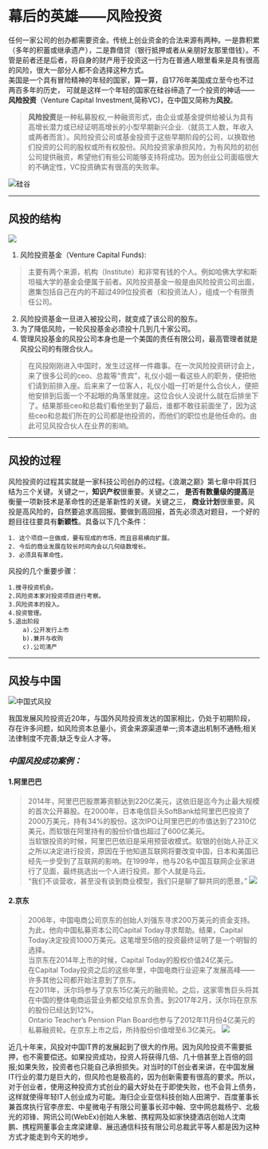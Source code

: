 # 幕后的英雄——**风险投资**
任何一家公司的创办都需要资金。传统上创业资金的合法来源有两种。一是靠积累（多年的积蓄或继承遗产），二是靠借贷（银行抵押或者从亲朋好友那里借钱）。不管是前者还是后者，将自身的财产用于投资这一行为在普通人眼里看来是具有很高的风险，很大一部分人都不会选择这种方式。  
美国是一个具有冒险精神的年轻的国家，算一算，自1776年美国成立至今也不过两百多年的历史， 可就是这样一个年轻的国家在硅谷缔造了一个投资的神话——**风险投资**（Venture Capital Investment,简称VC)，在中国又简称为**风投**。
> **风险投资**是一种私募股权,一种融资形式，由企业或基金提供给被认为具有高增长潜力或已经证明高增长的小型早期新兴企业.（就员工人数，年收入或两者而言）。风险投资公司或基金投资于这些早期阶段的公司，以换取他们投资的公司的股权或所有权股份。风险投资家承担风险，为有风险的初创公司提供融资，希望他们有些公司能够支持将成功。因为创业公司面临很大的不确定性，VC投资确实有很高的失败率。  

![硅谷](https://timgsa.baidu.com/timg?image&quality=80&size=b9999_10000&sec=1543679421714&di=7c467d623dc0d6a138619b7751212b1b&imgtype=0&src=http%3A%2F%2Fimgsrc.baidu.com%2Fimage%2Fc0%253Dshijue1%252C0%252C0%252C294%252C40%2Fsign%3D22f684cd8bcb39dbd5cd6f15b87f6351%2Fb7fd5266d0160924542a423cde0735fae6cd348e.jpg) 

---

## 风投的**结构**

![](https://img-blog.csdn.net/20171219171547307?watermark/2/text/aHR0cDovL2Jsb2cuY3Nkbi5uZXQvRXhjZWY=/font/5a6L5L2T/fontsize/400/fill/I0JBQkFCMA==/dissolve/70/gravity/SouthEast)
1. 风险投资基金（Venture Capital Funds):
> 主要有两个来源，机构（Institute）和非常有钱的个人。例如哈佛大学和斯坦福大学的基金会便属于前者。风险投资基金一般是由风险投资公司出面，邀集包括自己在内的不超过499位投资者（和投资法人），组成一个有限责任公司。
2. 风险投资基金一旦进入被投公司，就变成了该公司的股东。
3. 为了降低风险，一轮风投基金必须投十几到几十家公司。
4. 管理风投基金的风投公司本身也是一个美国的责任有限公司，最高管理者就是风投公司的有限合伙人。  

> 在风投刚刚进入中国时，发生过这样一件趣事。在一次风险投资研讨会上，来了很多公司的ceo、总裁等“贵宾”，礼仪小姐一看这些人的职务，便把他们请到前排入座。后来来了一位客人，礼仪小姐一打听是什么合伙人，便把他安排到后面一个不起眼的角落里就座。这位合伙人没说什么就在后排坐下了。结果那些ceo和总裁们看他坐到了最后，谁都不敢往前面坐了，因为这些ceo和总裁们所在的公司都是他投资的，而他们的职位也是他任命的。由此可见风投合伙人在业界的影响。

---

## 风投的**过程**  
风险投资的过程其实就是一家科技公司创办的过程。《浪潮之巅》第七章中将其归结为三个关键。关键之一，**知识产权**很重要。关键之二， **是否有数量级的提高**是衡量一项新技术是革命性的还是革新性的关键。关键之三， **商业计划**很重要。风投是高风险的，自然要追求高回报。要做到高回报，首先必须选对题目，一个好的题目往往要具有**新颖性**。具备以下几个条件：
    
    1. 这个项目一旦做成，要有现成的市场，而且容易横向扩展。  
    2. 今后的商业发展在较长时间内会以几何级数增长。
    3. 必须具有革命性。

风投的几个重要步骤：

    1.搜寻投资机会。
    2.风险资本家对投资项目进行考察。
    3.风险资本的投入。
    4.投资管理。
    5.退出阶段  
        a).公开发行上市
        b).兼并与收购
        c).公司清产

---

## **风投与中国** 
![中国式风投](https://timgsa.baidu.com/timg?image&quality=80&size=b9999_10000&sec=1543676481962&di=fae84d89179e24d518a6cff2fa68d57d&imgtype=0&src=http%3A%2F%2Fhimg2.huanqiu.com%2Fattachment2010%2F2013%2F0828%2F20130828090720290.jpg)

我国发展风险投资近20年，与国外风险投资发达的国家相比，仍处于初期阶段，存在许多问题，如风险资本总量小，资金来源渠道单一;资本退出机制不通畅;相关法律制度不完善;缺乏专业人才等。

### ***中国风投成功案例：***  
#### 1.**阿里巴巴**  
> 2014年，阿里巴巴股票筹资额达到220亿美元，这依旧是迄今为止最大规模的首次公开募股。在2000年，日本电信巨头SoftBank给阿里巴巴投资了2000万美元，持有34%的股份。这次IPO让阿里巴巴的市值达到了2310亿美元，而软银在阿里持有的股份价值也超过了600亿美元。  
当软银投资的时候，阿里巴巴依旧是采用预营收模式。软银的创始人孙正义之所以决定进行投资，原因在于他知道互联网将要改变中国，日本和美国已经先一步受到了互联网的影响。在1999年，他与20名中国互联网企业家进行了见面，最终挑选出一个人进行投资。那个人就是马云。  
“我们不谈营收，甚至没有谈到商业模型，我们只是聊了聊共同的愿景。”
![](https://ss2.baidu.com/6ONYsjip0QIZ8tyhnq/it/u=1037873000,1094759520&fm=173&app=25&f=JPEG?w=640&h=417&s=9A154180489081E34C852C800300E098)  

#### 2.**京东**  
> 2006年，中国电商公司京东的创始人刘强东寻求200万美元的资金支持。为此，他向中国私募资本公司Capital Today寻求帮助。结果，Capital Today决定投资1000万美元。这笔增至5倍的投资最终证明了是一个明智的选择。  
当京东在2014年上市的时候，Capital Today的股权价值24亿美元。  
在Capital Today投资之后的这些年里，中国电商行业迎来了发展高峰——许多其他公司都开始注意到了京东。  
在2011年，沃尔玛参与了京东15亿美元的融资轮。之后，这家零售巨头将其在中国的整体电商运营业务都交给京东负责。到2017年2月，沃尔玛在京东的股份已经达到12%。  
Ontario Teacher’s Pension Plan Board也参与了2012年11月份4亿美元的私募融资轮。在京东上市之后，所持股份价值增至6.3亿美元。 
![](https://timgsa.baidu.com/timg?image&quality=80&size=b9999_10000&sec=1543680639262&di=d8744cd5b136ecb57d75d02f4a323d79&imgtype=0&src=http%3A%2F%2Fd.ifengimg.com%2Fw600%2Fp0.ifengimg.com%2Fpmop%2F2018%2F0905%2FE296F9267987BBFA426A521541799518F04FC9E3_size135_w1080_h720.jpeg) 

近几十年来，风投对中国IT界的发展起到了很大的作用。因为风险投资不需要抵押，也不需要偿还。如果投资成功，投资人将获得几倍、几十倍甚至上百倍的回报;如果失败，投资者也只能自己承担损失。对当时的IT创业者来讲，在中国发展IT行业的潜力是巨大的，但风险也是极高的，因为创新需要有很高的要求。所以，对于创业者，使用这种投资方式创业的最大好处在于即使失败，也不会背上债务，这样就使得年轻IT人创业成为可能。海归企业亚信科技创始人田溯宁、百度董事长兼首席执行官李彦宏、中星微电子有限公司董事长邓中翰、空中网总裁杨宁、北极光的邓锋、网讯公司(WebEx)创始人朱敏、携程网及如家快捷酒店创始人沈南鹏、携程网董事会主席梁建章、展迅通信科技有限公司总裁武平等人都是因为这种方式才能走到今天的地步。